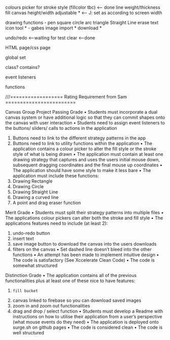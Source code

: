 colours picker for stroke style (fillcolor tbc) <-- done
line weight/thickness
fill
canvas height/width adjustable * <-- J: set as according to screen width

drawing functions -
pen
square
circle
arc
triangle 
Straight Line
erase
text
icon tool * - gabes
image import *
download *

undo/redo <--waiting for test
clear <--done


HTML page/css page

global set

class? contains?

event listeners 

functions


///================== Rating Requirement from Sam ========================

Canvas Group Project
Passing Grade
•    Students must incorporate a dual canvas system or have additional logic so that they can commit shapes onto the canvas  with user interaction
•    Students need to assign event listeners to the buttons/ sliders/ calls to actions in the application
1.    Buttons need to link to the different strategy patterns in the app
2.    Buttons need to link to utility functions within the application
•    The application contains a colour picker to alter the fill style or the stroke style of what is being drawn
•    The application must contain at least one drawing strategy that captures and uses the users initial mouse down, subsequent dragging coordinates and the final mouse up coordinates
•    The application should have some style to make it less bare
•    The application must include these functions:
1.    Drawing Rectangle
2.    Drawing Circle
3.    Drawing Straight Line
4.    Drawing a curved line
5.    A point and drag eraser function

Merit Grade
•    Students must split their strategy patterns into multiple files
•    The applications colour pickers can alter both the stroke and fill style
•    The applications features need to include (at least 2):
1.    undo-redo button
2.    insert text
3.    save image button to download the canvas into the users downloads
4.    filters on the canvas
•    Set dashed line doesn’t bleed into the other functions
•    An attempt has been made to implement intuitive design
•    The code is satisfactory (See Xccelerate Clean Code)
•    The code is somewhat structured

Distinction Grade
•    The application contains all of the previous functionalities plus at least one of these nice to have features:
1.     fill bucket
2.    canvas linked to firebase so you can download saved images
3.    zoom in and zoom out functionalities
4.    drag and drop / select function
•    Students must develop a Readme with instructions on how to utilise their application from a user’s perspective (what mouse events do they need)
•    The application is deployed onto surge.sh on github pages
•    The code is considered clean
•    The code is well structured